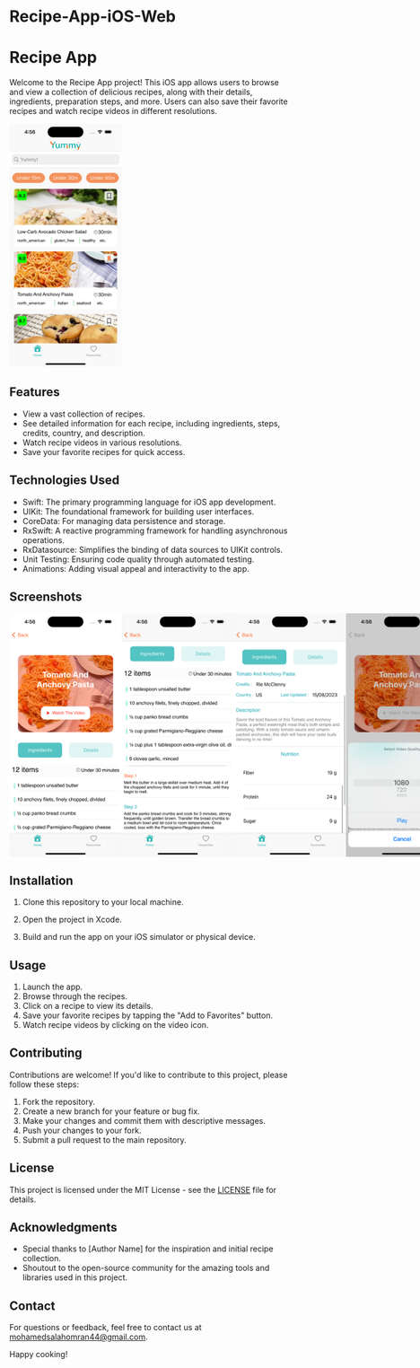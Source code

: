 # Recipe-App-iOS-Web
# Recipe App

Welcome to the Recipe App project! This iOS app allows users to browse and view a collection of delicious recipes, along with their details, ingredients, preparation steps, and more. Users can also save their favorite recipes and watch recipe videos in different resolutions.

<img src="/ScreenShotsiOS/1.png" alt="Screenshot 1" width="200">

## Features

- View a vast collection of recipes.
- See detailed information for each recipe, including ingredients, steps, credits, country, and description.
- Watch recipe videos in various resolutions.
- Save your favorite recipes for quick access.

## Technologies Used

- Swift: The primary programming language for iOS app development.
- UIKit: The foundational framework for building user interfaces.
- CoreData: For managing data persistence and storage.
- RxSwift: A reactive programming framework for handling asynchronous operations.
- RxDatasource: Simplifies the binding of data sources to UIKit controls.
- Unit Testing: Ensuring code quality through automated testing.
- Animations: Adding visual appeal and interactivity to the app.

## Screenshots

<div style="display: flex;">
<img src="/ScreenShotsiOS/2.png" alt="Screenshot 1" width="200">
<img src="/ScreenShotsiOS/3.png" alt="Screenshot 1" width="200">
<img src="/ScreenShotsiOS/4.png" alt="Screenshot 1" width="200">
<img src="/ScreenShotsiOS/5.png" alt="Screenshot 1" width="200">
<img src="/ScreenShotsiOS/6.png" alt="Screenshot 1" width="200">
</div>


## Installation

1. Clone this repository to your local machine.

2. Open the project in Xcode.

3. Build and run the app on your iOS simulator or physical device.

## Usage

1. Launch the app.
2. Browse through the recipes.
3. Click on a recipe to view its details.
4. Save your favorite recipes by tapping the "Add to Favorites" button.
5. Watch recipe videos by clicking on the video icon.

## Contributing

Contributions are welcome! If you'd like to contribute to this project, please follow these steps:

1. Fork the repository.
2. Create a new branch for your feature or bug fix.
3. Make your changes and commit them with descriptive messages.
4. Push your changes to your fork.
5. Submit a pull request to the main repository.

## License

This project is licensed under the MIT License - see the [LICENSE](LICENSE) file for details.

## Acknowledgments

- Special thanks to [Author Name] for the inspiration and initial recipe collection.
- Shoutout to the open-source community for the amazing tools and libraries used in this project.

## Contact

For questions or feedback, feel free to contact us at [mohamedsalahomran44@gmail.com](mailto:mohamedsalahomran44@gmail.com).

Happy cooking!
